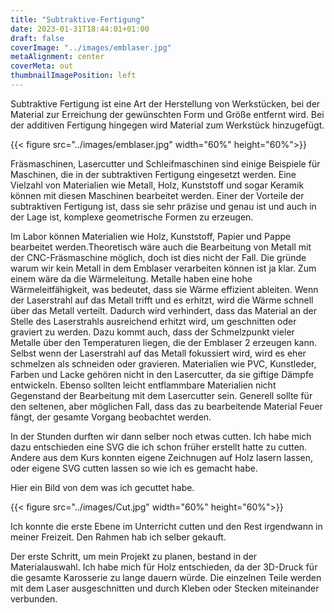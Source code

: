 ```yaml
---
title: "Subtraktive-Fertigung"
date: 2023-01-31T18:44:01+01:00
draft: false
coverImage: "../images/emblaser.jpg"
metaAlignment: center
coverMeta: out
thumbnailImagePosition: left
---
```


Subtraktive Fertigung ist eine Art der Herstellung von Werkstücken, bei der Material zur Erreichung der gewünschten Form und Größe entfernt wird. Bei der additiven Fertigung hingegen wird Material zum Werkstück hinzugefügt.


{{< figure src="../images/emblaser.jpg" width="60%" height="60%">}}

Fräsmaschinen, Lasercutter und Schleifmaschinen sind einige Beispiele für Maschinen, die in der subtraktiven Fertigung eingesetzt werden. Eine Vielzahl von Materialien wie Metall, Holz, Kunststoff und sogar Keramik können mit diesen Maschinen bearbeitet werden. Einer der Vorteile der subtraktiven Fertigung ist, dass sie sehr präzise und genau ist und auch in der Lage ist, komplexe geometrische Formen zu erzeugen.

Im Labor können Materialien wie Holz, Kunststoff, Papier und Pappe bearbeitet werden.Theoretisch wäre auch die Bearbeitung von Metall mit der CNC-Fräsmaschine möglich, doch ist dies nicht der Fall. Die gründe warum wir kein Metall in dem Emblaser verarbeiten können ist ja klar.
Zum einem wäre da die Wärmeleitung. Metalle haben eine hohe Wärmeleitfähigkeit, was bedeutet, dass sie Wärme effizient ableiten. Wenn der Laserstrahl auf das Metall trifft und es erhitzt, wird die Wärme schnell über das Metall verteilt. Dadurch wird verhindert, dass das Material an der Stelle des Laserstrahls ausreichend erhitzt wird, um geschnitten oder graviert zu werden.
Dazu kommt auch, dass der Schmelzpunkt vieler Metalle  über den Temperaturen liegen, die der Emblaser 2 erzeugen kann. Selbst wenn der Laserstrahl auf das Metall fokussiert wird, wird es eher schmelzen als schneiden oder gravieren.
 Materialien wie PVC, Kunstleder, Farben und Lacke gehören nicht in den Lasercutter, da sie giftige Dämpfe entwickeln. Ebenso sollten leicht entflammbare Materialien nicht Gegenstand der Bearbeitung mit dem Lasercutter sein. Generell sollte für den seltenen, aber möglichen Fall, dass das zu bearbeitende Material Feuer fängt, der gesamte Vorgang beobachtet werden.

In der Stunden durften wir dann selber noch etwas cutten. Ich habe mich dazu entschieden eine SVG die ich schon früher erstellt hatte zu cutten.
Andere aus dem Kurs konnten eigene Zeichnugen auf Holz lasern lassen, oder eigene SVG cutten lassen so wie ich es gemacht habe.

Hier ein Bild von dem was ich gecuttet habe.

{{< figure src="../images/Cut.jpg" width="60%" height="60%">}}

Ich konnte die erste Ebene im Unterricht cutten und den Rest irgendwann in meiner Freizeit. Den Rahmen hab ich selber gekauft. 


Der erste Schritt, um mein Projekt zu planen, bestand in der Materialauswahl. Ich habe mich für Holz entschieden, da der 3D-Druck für die gesamte Karosserie zu lange dauern würde. Die einzelnen Teile werden mit dem Laser ausgeschnitten und durch Kleben oder Stecken miteinander verbunden.

